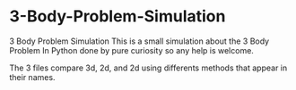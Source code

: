 # 3-Body-Problem-Simulation
3 Body Problem Simulation
This is a small simulation about the 3 Body Problem In Python done by pure curiosity so any help is welcome.

The 3 files compare 3d, 2d, and 2d using differents methods that appear in their names.
